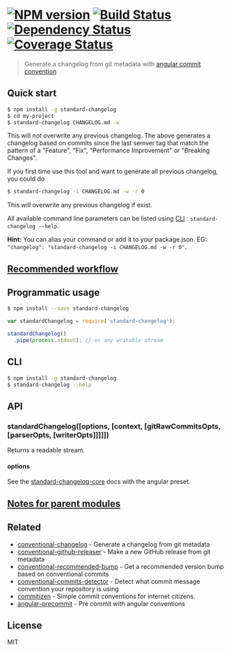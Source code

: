 #  [![NPM version][npm-image]][npm-url] [![Build Status][travis-image]][travis-url] [![Dependency Status][daviddm-image]][daviddm-url] [![Coverage Status][coveralls-image]][coveralls-url]

> Generate a changelog from git metadata with [angular commit convention](https://github.com/stevemao/conventional-changelog-angular/blob/master/convention.md)


## Quick start

```sh
$ npm install -g standard-changelog
$ cd my-project
$ standard-changelog CHANGELOG.md -w
```

This will *not* overwrite any previous changelog. The above generates a changelog based on commits since the last semver tag that match the pattern of a "Feature", "Fix", "Performance Improvement" or "Breaking Changes".

If you first time use this tool and want to generate all previous changelog, you could do

```sh
$ standard-changelog -i CHANGELOG.md -w -r 0
```

This *will* overwrite any previous changelog if exist.

All available command line parameters can be listed using [CLI](#cli) : `standard-changelog --help`.

**Hint:** You can alias your command or add it to your package.json. EG: `"changelog": "standard-changelog -i CHANGELOG.md -w -r 0"`.


## [Recommended workflow](https://github.com/stevemao/conventional-changelog-cli#recommended-workflow)


## Programmatic usage

```sh
$ npm install --save standard-changelog
```

```js
var standardChangelog = require('standard-changelog');

standardChangelog()
  .pipe(process.stdout); // or any writable stream
```


## CLI

```sh
$ npm install -g standard-changelog
$ standard-changelog --help
```


## API

### standardChangelog([options, [context, [gitRawCommitsOpts, [parserOpts, [writerOpts]]]]])

Returns a readable stream.

#### options

See the [standard-changelog-core](https://github.com/stevemao/standard-changelog-core) docs with the angular preset.


## [Notes for parent modules](https://github.com/stevemao/standard-changelog-core#notes-for-parent-modules)


## Related

- [conventional-changelog](https://github.com/ajoslin/conventional-changelog) - Generate a changelog from git metadata
- [conventional-github-releaser](https://github.com/stevemao/conventional-github-releaser) - Make a new GitHub release from git metadata
- [conventional-recommended-bump](https://github.com/stevemao/conventional-recommended-bump) - Get a recommended version bump based on conventional commits
- [conventional-commits-detector](https://github.com/stevemao/conventional-commits-detector) - Detect what commit message convention your repository is using
- [commitizen](https://github.com/commitizen/cz-cli) - Simple commit conventions for internet citizens.
- [angular-precommit](https://github.com/ajoslin/angular-precommit) - Pre commit with angular conventions


## License

MIT


[npm-image]: https://badge.fury.io/js/standard-changelog.svg
[npm-url]: https://npmjs.org/package/standard-changelog
[travis-image]: https://travis-ci.org/stevemao/standard-changelog.svg?branch=master
[travis-url]: https://travis-ci.org/stevemao/standard-changelog
[daviddm-image]: https://david-dm.org/stevemao/standard-changelog.svg?theme=shields.io
[daviddm-url]: https://david-dm.org/stevemao/standard-changelog
[coveralls-image]: https://coveralls.io/repos/stevemao/standard-changelog/badge.svg
[coveralls-url]: https://coveralls.io/r/stevemao/standard-changelog

